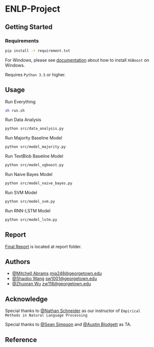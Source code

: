 # ENLP-Project

## Getting Started

### Requirements

```bash
pip install -r requirement.txt
```

For Windows, please see [documentation](http://xgboost.readthedocs.io/en/latest/build.html#building-on-windows) about how to install `XGBoost` on Windows.

Requires `Python 3.5` or higher.

## Usage

Run Everything
```bash
sh run.sh
```

Run Data Analysis
```bash
python src/data_analysis.py
```

Run Majority Baseline Model
```bash
python src/model_majority.py
```

Run TextBlob Baseline Model
```bash
python src/model_xgboost.py
```

Run Naive Bayes Model
```bash
python src/model_naive_bayes.py
```

Run SVM Model
```bash
python src/model_svm.py
```

Run RNN-LSTM Model
```bash
python src/model_lstm.py
```

## Report

[Final Report]() is located at report folder.

## Authors

* [@Mitchell Abrams](@mjabrams) [mja248@georgetown.edu](mailto:mja248@georgetown.edu)
* [@Shaobo Wang](@sw1001) [sw1001@georgetown.edu](mailto:sw1001@georgetown.edu)
* [@Zhuoran Wu](@WuZhuoran) [zw118@georgetown.edu](mailto:zw118@georgetown.edu)

## Acknowledge

Special thanks to [@Nathan Schneider](http://people.cs.georgetown.edu/nschneid/) as our instructor of `Empirical Methods in Natural Language Processing `

Special thanks to [@Sean Simpson](http://www.seanskylersimpson.com/) and [@Austin Blodgett](http://www.austinblodgett.name/) as TA.

## Reference

